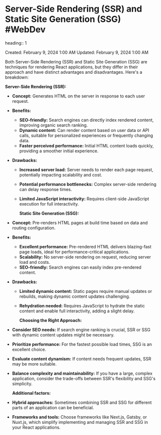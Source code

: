# Server-Side Rendering (SSR) and Static Site Generation (SSG) #WebDev 
heading:: 1

Created: February 9, 2024 1:00 AM
Updated: February 9, 2024 1:00 AM

Both Server-Side Rendering (SSR) and Static Site Generation (SSG) are techniques for rendering React applications, but they differ in their approach and have distinct advantages and disadvantages. Here's a breakdown:

**Server-Side Rendering (SSR):**
- **Concept:** Generates HTML on the server in response to each user request.
- **Benefits:**
	- **SEO-friendly:** Search engines can directly index rendered content, improving organic search ranking.
	- **Dynamic content:** Can render content based on user data or API calls, suitable for personalized experiences or frequently changing data.
	- **Faster perceived performance:** Initial HTML content loads quickly, providing a smoother initial experience.
- **Drawbacks:**
	- **Increased server load:** Server needs to render each page request, potentially impacting scalability and cost.
	- **Potential performance bottlenecks:** Complex server-side rendering can delay response times.
	- **Limited JavaScript interactivity:** Requires client-side JavaScript execution for full interactivity.
	  
	  **Static Site Generation (SSG):**
- **Concept:** Pre-renders HTML pages at build time based on data and routing configuration.
- **Benefits:**
	- **Excellent performance:** Pre-rendered HTML delivers blazing-fast page loads, ideal for performance-critical applications.
	- **Scalability:** No server-side rendering on request, reducing server load and costs.
	- **SEO-friendly:** Search engines can easily index pre-rendered content.
- **Drawbacks:**
	- **Limited dynamic content:** Static pages require manual updates or rebuilds, making dynamic content updates challenging.
	- **Rehydration needed:** Requires JavaScript to hydrate the static content and enable full interactivity, adding a slight delay.
	  
	  **Choosing the Right Approach:**
- **Consider SEO needs:** If search engine ranking is crucial, SSR or SSG with dynamic content updates might be necessary.
- **Prioritize performance:** For the fastest possible load times, SSG is an excellent choice.
- **Evaluate content dynamism:** If content needs frequent updates, SSR may be more suitable.
- **Balance complexity and maintainability:** If you have a large, complex application, consider the trade-offs between SSR's flexibility and SSG's simplicity.
  
  **Additional factors:**
- **Hybrid approaches:** Sometimes combining SSR and SSG for different parts of an application can be beneficial.
- **Frameworks and tools:** Choose frameworks like Next.js, Gatsby, or Nuxt.js, which simplify implementing and managing SSR and SSG in your React applications.
